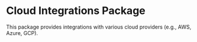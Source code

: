 # Cloud Integrations Package

This package provides integrations with various cloud providers (e.g., AWS, Azure, GCP).
